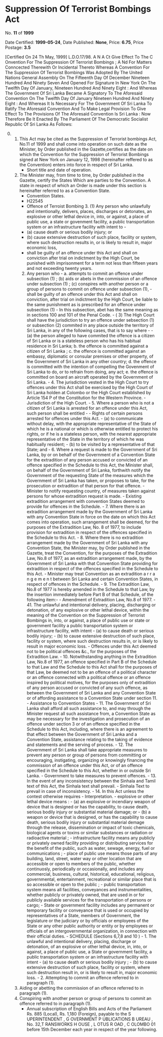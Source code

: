 # Suppression Of Terrorist Bombings Act

No. **11** of **1999**

Date Certified: **1999-05-24**, Date Published: **None**, Price: **6.75**, Price Postage: **3.5**

[Certified On 24 Th May, 1999]
L.D.O.17/98.
A N  A Ct    Give   Effect   To   The  C Onvention   For   The   Suppression
Of   Terrorist   Bombings ; A Nd   For   Matters   Conncected
Therewith   Or   Incidental   Thereto
Whereas  A Convention For The Suppression Of  Terrorist Bombings Was Adopted By The United Nations General Assembly On The Fifteenth Day Of  December Nineteen Hundred And Ninety Seven And Opened For Signature In New York On The Twelfth Day Of January, Nineteen Hundred And Ninety Eight  :
And Whereas  The Government Of  Sri Lanka Became A Signatory To The Aforesaid Convention On The Twelfth Day Of January Nineteen Hundred And Ninety Eight :
And Whereas  It Is Necessary For The Government Of  Sri Lanka To Ratify The Aforesaid Convention And To Make Legal Provision To Give Effect To The Provisions Of The Aforesaid Convention Is Sri Lanka :
Now Therefore  Be It Enacted By The Parliament Of The Democratic Socialist Republic Of  Sri Lanka As Follows:

0. 
    1. This Act may be cited as the Suppression of  Terrorist bombings Act, No.11 of 1999 and shall come into operation on such date as the Minister, by Order published in the Gazette,certifies as the date on which the Convention for the Suppression of  Terrorist Bombings signed at New York on January 12, 1998 (hereinafter reffered to as  the Convention) enters into force in respect of  Sri Lanka.
        - Short title and date of operation.
    2. The Minister may, from time to time, by Order published in the Gazette, certify the States Which are parties to the Convention.  A state in respect of which an Order is made under this section is hereinafter referred to as a Convention State.
        - Convention States.
        - H22545
        - Offence of Terroist Bombing 3. (1) Any person who unlawfully and intentionally, delivers, places, discharges or detonates, an explosive or other lethal device in, into, or against, a place of public use, a state or govenment facility, a public transportation system or an infrastructure facility with intent to -
        - (a)  cause death or serious bodily injury; or
        - (b)  cause extensive destruction of such place, facility or system, where such destruction results in, or is likely to result in, major economic loss,
        - shall be guilty of an offence under this Act and shall on conviction after trial on indictment by the High Court, be punished with imprisonment for a term not less than fifteen years and not exceeding twenty years.
        2. Any person who -
            a. attempts to commit an offence under subsection (1) ; (b)  aids or abets in the commission of an offence under subsection (1) ; (c)  conspires with another person or a group of persons to commit on offence under subsection (1),
                - shall be guilty of an offence under this Act and shall on conviction, after trial on indictment by the High Court,  be liable to the same punishment as is prescribed for an offence under subsection (1)
                - In this subsection, abet has the same meaning as in sections 100 and 101 of the Penal Code.
                - ( 3) The High Court shall have the jurisdiction to try an offence under sebsection (1) or subsection (2) commited in any place outside the territory of  Sri Lanka, in any of the following cases, that is to say where -
                - (a)  the person alleged to have commited the offence is a citizen of Sri Lanka or is a stateless person who has his habitual residence in Sri  Lanka;
            b. the offence is committed against a citizen of  Sri Lanka ;
            c. the offence is committed against an embassy, diplomatic or consular premises or other property, of the Government of Sri Lanka in any other country;
            d. the offence is committed with the intention of compelling the Govenment of Sri Lanka to do, or to refrain from doing, any act;
            e. the offence is committed on board an aircraft operated by the Government of  Sri Lanka.
                - 4. The jurisdiction vested in the High Court to try offences under this Act shall be exercised by the High Court of Sri Lanka holden at Colombo or the High Court established by Article 154 P  of the Constitution for the Western  Province.
                - Jurisdiction of the High Court.
                - 5. Where a person who  is not a citizen of  Sri Lanka is arrested for an offence under this Act, such person shall be entitled -
                - Rights of certain persons arrested for offences under this Act.
                - (a)  to communicate without delay, with the appropriate representative of the State of which he is a national or which is otherwise entitled to  protect his rights, or  if he is a  stateless  person, with the nearest appropriate representative of the State in the territory of which he was habitually resident;
                - (b)   to be visited by a representative of that State; and
                - 6. Where a request is made to the Government of  Sri Lanka, by or on behalf of the Government of a Convention State for the extradition of any person accused or convicted of an offence specified in the Schedule to this Act, the Minister shall, on behalf of the Government of Sri Lanka, forthwith notify the Government of the requesting State of the measures which the Government of Sri Lanka has taken, or proposes to take, for the prosecution or extradition of that person for that offence.
                - Minister to notify requesting country, of measures taken against persons for whose extradition request is made.
                - Existing extradition arrangement with convention States deemed  to provide for offences in the Schedule.
                - 7. Where there is an extradition arrangement made by the Government of   Sri Lanka with any Convention State in force on the date on which this Act comes into operation, such arrangement shall be deemed, for the purposes of the Extradition  Law, No. 8 of 1977, to include provision for extradition in respect of  the  offences specified  in the Schedule to this Act.
                - 8. Where there is no extradition arrangement made by the Government of  Sri Lanka with any Convention State, the Minister may, by Order published in the Gazette, treat the Convention, for the purposes of the Extradition Law, No.8 of 1977, as an extradition arrangement made, by the Government of  Sri Lanka with that Convention State providing for extradition in respect of the offences specified in the Schedule to this Act.
                - Minister  may treat Convention as an extradition a r r a n g e m e n t between    Sri Lanka and certain Convention States, in respect of offences in the Schedule.
                - 9. The Extradition Law, No.8 of 1977 is hereby amended in the Schedule to that Law, by the insertion immediately before Part B of that Schedule, of the following item:-
                - Amendment of Extradition Law, No.8 of 1977.
                -    41. The unlawful and intentional delivery, placing, discharging or detonation, of any explosive or other lethal device, within the meaning of the Convention on the Suppression of Terrorist Bombings in, into, or against, a place of public use or state or government facility a public transportation system or infrastructure facility, with intent 
                - (a)   to cause death or serious bodily injury;
                - (b)  to cause extensive destruction of  such place, facility or system, where such destruction results in, or is likely to result in major economic loss.
                - Offences under this Act deemed not to be political offences &c., for the purposes of the Extradition Law.
                - 10.   Notwithstanding anything in the Extradition Law, No.8 of 1977, an offence specified in Part B of the Schedule to that Law and the Schedule to this Act shall  for the purposes of that Law, be deemed not  to  be an offence of a political character or an offence connected with a political offence or an offence inspired by political motives, for the purposes only of extradition of any person accused or convicted of any such offence, as between the Government of  Sri Lanka and any Convention State or of affording assistance to a Convention State under section  11.
                - Assistance to Convention States
                - 11. The Government of  Sri Lanka shall afford all such assistance to, and may through  the Minister request all such assistance from, a Convention State as may be necessary for the investigation and prosecution of an offence under section 3 or of an offence specified in the Schedule to this Act, including, where there is an agreement to that effect between the Government of  Sri Lanka and a Convention State, assistance relating to the taking of evidence and statements and the serving of process.
                - 12. The Government of Sri Lanka shall take appropriate measures to prevent any person or group of persons from committing or encouraging, instigating, organizing or knowingly financing the commission of an offence under this Act, or of an offence specified in the Schedule to this Act, whether in or outside Sri Lanka.
                - Government to take measures to prevent offences.
                - 13. In the event of any inconsistency between the Sinhala and Tamil text of this Act, the Sinhala text shall prevail.
                - Sinhala Text to prevail in case of inconsistency.
                - 14. In this Act unless the contest otherwise requires 
                - Interpretation.
                - explosive or other lethal device means :
                - (a)  an explosive or incendiary weapon of device that is designed or has the capability,  to cause death, serious bodily injury or substantial material damage; or
                - (b)  a weapon or device that is designed, or has the capability to cause death, serious bodily injury or substantial material demage through the release, dissemination or impact of toxic chemicals, biological agents or toxins or similar substances or radiation or radioactive material ;
                - infrastructure facility means any publicly or privately owned facility providing or distributing services for the benefit of the public, such as water, sewage, energy, fuel or communications ;
                - place of public use means those parts of any building, land, street, water way or other location that are accessible or open to members of the public, whether continuosly, periodically or occasionally, and includes any commercial, business, cultural, historical, educational, religious, governmental, entertainment, recreational or similar place that is so accessible  or open to the public ;
                - public transportation system means all facilities, conveyances and instrumentalities, whether publicly or privately owned, that are used in or for publicly available services for the transportation of persons or cargo;
                - State or government facility includes any permanent or temporary facility or conveyance that is used or occupied by representatives of a State, members of Government, the legislature or  the judiciary or by officials or employees of the State or any other public authority or entity or by employees or officials of an intergovernmental organization, in connection with their official duties.
                - SCHEDULE         (Sections 6,7,8 and 10 )
                - 1. The unlawful and intentional delivery, placing, discharge or detonation, of an  explosive or other lethal device, in, into, or against, a  place of public  use, a  State or government facility, a public transportation system or an infrastructure facility with intent 
                - (a)  to cause death or serious bodily injury ;
                - (b)  to cause extensive destruction of such place, facility or system, where such destruction result in, or is likely to result in, major economic loss.
                - 2. Attempting to commit an offence referred to in paragraph (1).
    3. Aiding or abetting the commission of an offence referred to in paragraph (1).
    4. Conspiring with another person or group of persons to commit an offence referred to in paragraph (1).
        - Annual subscription of  English Bills and Acts of   the Parliament Rs. 885 (Local), Rs. 1,180 (Foreign), payable to the S UPERINTENDENT , G OVERNMENT  P UBLICATIONS  B UREAU , No. 32,T RANSWORKS  H OUSE , L OTUS  R OAD , C OLOMBO  01 before 15th December each year in respect of the year following.